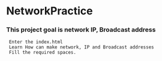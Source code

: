 # NetworkPractice

<h3> This project goal is network IP, Broadcast address</h3>

<body>
  <div>
  
     Enter the index.html
     Learn How can make network, IP and Broadcast addresses
     Fill the required spaces.
  </div>
 </body>
